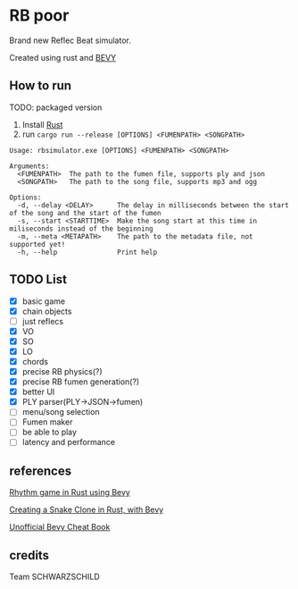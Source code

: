 # RB poor
Brand new Reflec Beat simulator.

Created using rust and [BEVY](https://bevyengine.org/)

## How to run
TODO: packaged version

1. Install [Rust](https://www.rust-lang.org/tools/install)
2. run `cargo run --release [OPTIONS] <FUMENPATH> <SONGPATH>`
```
Usage: rbsimulator.exe [OPTIONS] <FUMENPATH> <SONGPATH>

Arguments:
  <FUMENPATH>  The path to the fumen file, supports ply and json
  <SONGPATH>   The path to the song file, supports mp3 and ogg

Options:
  -d, --delay <DELAY>      The delay in milliseconds between the start of the song and the start of the fumen
  -s, --start <STARTTIME>  Make the song start at this time in miliseconds instead of the beginning
  -m, --meta <METAPATH>    The path to the metadata file, not supported yet!
  -h, --help               Print help
```

## TODO List
- [x] basic game
- [x] chain objects
- [ ] just reflecs
- [x] VO
- [x] SO
- [x] LO
- [x] chords
- [x] precise RB physics(?)
- [x] precise RB fumen generation(?)
- [x] better UI
- [x] PLY parser(PLY->JSON->fumen)
- [ ] menu/song selection
- [ ] Fumen maker
- [ ] be able to play
- [ ] latency and performance

## references
[Rhythm game in Rust using Bevy](https://caballerocoll.com/blog/bevy-rhythm-game/)

[Creating a Snake Clone in Rust, with Bevy](https://mbuffett.com/posts/bevy-snake-tutorial/)

[Unofficial Bevy Cheat Book](https://bevy-cheatbook.github.io/)

## credits
Team SCHWARZSCHILD